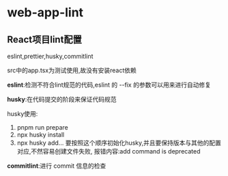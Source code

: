 # web-app-lint

## React项目lint配置

eslint,prettier,husky,commitlint

src中的app.tsx为测试使用,故没有安装react依赖

**eslint**:检测不符合lint规范的代码,eslint 的 --fix 的参数可以用来进行自动修复

**husky**:在代码提交的阶段来保证代码规范

husky使用:
1. pnpm run prepare
2. npx husky install
3. npx husky add...
要按照这个顺序初始化husky,并且要保持版本与其他的配置对应,不然容易创建文件失败,
报错内容:add command is deprecated

**commitlint**:进行 commit 信息的检查